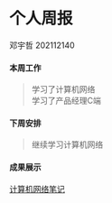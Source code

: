 # 个人周报
邓宇哲 202112140

#### 本周工作
> 学习了计算机网络  
> 学习了产品经理C端

#### 下周安排
> 继续学习计算机网络

#### 成果展示
[计算机网络笔记](https://ac-accelerator.gitee.io/post/%E8%AE%A1%E7%AE%97%E6%9C%BA%E7%BD%91%E7%BB%9C(%E4%B8%80))
